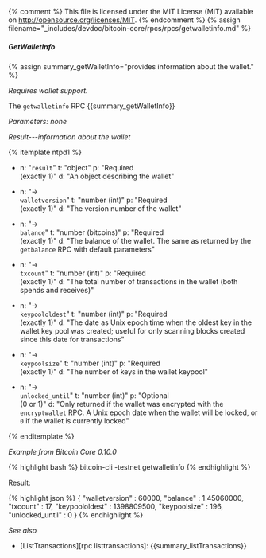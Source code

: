 {% comment %}
This file is licensed under the MIT License (MIT) available on
http://opensource.org/licenses/MIT.
{% endcomment %}
{% assign filename="_includes/devdoc/bitcoin-core/rpcs/rpcs/getwalletinfo.md" %}

##### GetWalletInfo

{% assign summary_getWalletInfo="provides information about the wallet." %}

*Requires wallet support.*

The `getwalletinfo` RPC {{summary_getWalletInfo}}

*Parameters: none*

*Result---information about the wallet*

{% itemplate ntpd1 %}
- n: "`result`"
  t: "object"
  p: "Required<br>(exactly 1)"
  d: "An object describing the wallet"

- n: "→<br>`walletversion`"
  t: "number (int)"
  p: "Required<br>(exactly 1)"
  d: "The version number of the wallet"

- n: "→<br>`balance`"
  t: "number (bitcoins)"
  p: "Required<br>(exactly 1)"
  d: "The balance of the wallet.  The same as returned by the `getbalance` RPC with default parameters"

- n: "→<br>`txcount`"
  t: "number (int)"
  p: "Required<br>(exactly 1)"
  d: "The total number of transactions in the wallet (both spends and receives)"

- n: "→<br>`keypoololdest`"
  t: "number (int)"
  p: "Required<br>(exactly 1)"
  d: "The date as Unix epoch time when the oldest key in the wallet key pool was created; useful for only scanning blocks created since this date for transactions"

- n: "→<br>`keypoolsize`"
  t: "number (int)"
  p: "Required<br>(exactly 1)"
  d: "The number of keys in the wallet keypool"

- n: "→<br>`unlocked_until`"
  t: "number (int)"
  p: "Optional<br>(0 or 1)"
  d: "Only returned if the wallet was encrypted with the `encryptwallet` RPC. A Unix epoch date when the wallet will be locked, or `0` if the wallet is currently locked"

{% enditemplate %}

*Example from Bitcoin Core 0.10.0*

{% highlight bash %}
bitcoin-cli -testnet getwalletinfo
{% endhighlight %}

Result:

{% highlight json %}
{
    "walletversion" : 60000,
    "balance" : 1.45060000,
    "txcount" : 17,
    "keypoololdest" : 1398809500,
    "keypoolsize" : 196,
    "unlocked_until" : 0
}
{% endhighlight %}

*See also*

* [ListTransactions][rpc listtransactions]: {{summary_listTransactions}}

